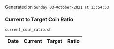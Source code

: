 Generated on `Sunday 03-October-2021 at 13:54:53`

### Current to Target Coin Ratio
`current_coin_ratio.sh`

Date|Current|Target|Ratio
---|---|---|---
